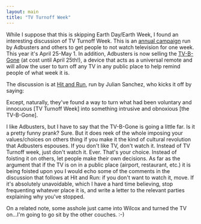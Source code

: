 ```yaml
---
layout: main
title: "TV Turnoff Week"
---
```

While I suppose that this is skipping Earth Day/Earth Week, I found an
interesting discussion of TV Turnoff Week. This is an [annual
campaign](http://www.adbusters.org/metas/psycho/tvturnoff/) run by Adbusters
and others to get people to not watch television for one week. This year it's
April 25-May 1. In addition, Adbusters is now selling the
[TV-B-Gone](https://secure.adbusters.org/orders/tvbgone/) (at cost until April
25th!), a device that acts as a universal remote and will allow the user to
turn off any TV in any public place to help remind people of what week it is.


The discussion is at [Hit and
Run](http://www.reason.com/hitandrun/2005/04/idiot_vs_idiot.shtml), run by
Julian Sanchez, who kicks it off by saying:

Except, naturally, they've found a way to turn what had been voluntary and
innocuous [TV Turnoff Week] into something intrusive and obnoxious [the
TV-B-Gone].

I like Adbusters, but I have to say that the TV-B-Gone is going a little far.
Is it a pretty funny prank? Sure. But it does reek of the whole imposing your
values/choices on others thing if you make it the kind of cultural revolution
that Adbusters espouses. If you don't like TV, don't watch it. Instead of TV
Turnoff week, just don't watch it. Ever. That's your choice. Instead of
foisting it on others, let people make their own decisions. As far as the
argument that if the TV is on in a public place (airport, restaurant, etc.) it
is being foisted upon you I would echo some of the comments in the discussion
that follows at Hit and Run: if you don't want to watch it, move. If it's
absolutely unavoidable, which I have a hard time believing, stop frequenting
whatever place it is, and write a letter to the relevant parties explaining
why you've stopped.


On a related note, some asshole just came into Wilcox and turned the TV
on...I'm going to go sit by the other couches. :-)
